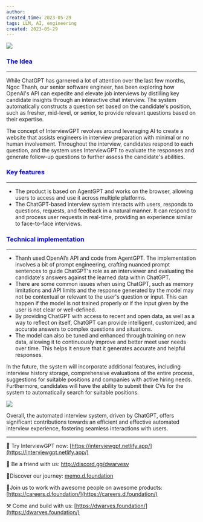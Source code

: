 ```yaml
---
author: 
created_time: 2023-05-29
tags: LLM, AI, engineering
created: 2023-05-29
---
```


<!-- table_of_contents 5205cfd6-7c31-4925-96ea-fdaa4b7d7a99 -->


![](https://s3.us-west-2.amazonaws.com/secure.notion-static.com/27d9e5fe-d9e5-44c2-bd04-8ae48a767340/Screenshot_2023-05-29_at_16.09.15.png?X-Amz-Algorithm=AWS4-HMAC-SHA256&X-Amz-Content-Sha256=UNSIGNED-PAYLOAD&X-Amz-Credential=AKIAT73L2G45EIPT3X45%2F20231031%2Fus-west-2%2Fs3%2Faws4_request&X-Amz-Date=20231031T202132Z&X-Amz-Expires=3600&X-Amz-Signature=935cfb40c27bd54f797edec6b38370221216fa93429f556060b764e820369037&X-Amz-SignedHeaders=host&x-id=GetObject)


### <span style='color:blue'>The Idea</span>

---

While ChatGPT has garnered a lot of attention over the last few months, Ngoc Thanh, our senior software engineer, has been exploring how OpenAI's API can expedite and elevate job interviews by distilling key candidate insights through an interactive chat interview. The system automatically constructs a question set based on the candidate's position, such as fresher, mid-level, or senior, to provide relevant questions based on their expertise.

The concept of InterviewGPT revolves around leveraging AI to create a website that assists engineers in interview preparation with minimal or no human involvement. Throughout the interview, candidates respond to each question, and the system uses InterviewGPT to evaluate the responses and generate follow-up questions to further assess the candidate's abilities.

### <span style='color:blue'>**Key features**</span>

---

* The product is based on AgentGPT and works on the browser, allowing users to access and use it across multiple platforms.
* The ChatGPT-based interview system interacts with users, responds to questions, requests, and feedback in a natural manner. It can respond to and process user requests in real-time, providing an experience similar to face-to-face interviews. 

### <span style='color:blue'>**Technical implementation**</span>

---

* Thanh used OpenAI’s API and code from AgentGPT. The implementation involves a bit of prompt engineering, crafting nuanced prompt sentences to guide ChatGPT's role as an interviewer and evaluating the candidate's answers against the learned data within ChatGPT.
* There are some common issues when using ChatGPT, such as memory limitations and API limits and the response generated by the model may not be contextual or relevant to the user's question or input. This can happen if the model is not trained properly or if the input given by the user is not clear or well-defined.
* By providing ChatGPT with access to recent and open data, as well as a way to reflect on itself, ChatGPT can provide intelligent, customized, and accurate answers to complex questions and situations. 
* The model can also be tuned and enhanced through training on new data, allowing it to continuously improve and better meet user needs over time. This helps it ensure that it generates accurate and helpful responses.

In the future, the system will incorporate additional features, including interview history storage, comprehensive evaluations of the entire process, suggestions for suitable positions and companies with active hiring needs. Furthermore, candidates will have the ability to submit their CVs for the system to automatically search for suitable positions.


![](https://s3.us-west-2.amazonaws.com/secure.notion-static.com/8ea18173-47d6-4d2b-a237-fe076bb22346/Screenshot_2023-05-29_at_14.57.21.png?X-Amz-Algorithm=AWS4-HMAC-SHA256&X-Amz-Content-Sha256=UNSIGNED-PAYLOAD&X-Amz-Credential=AKIAT73L2G45EIPT3X45%2F20231031%2Fus-west-2%2Fs3%2Faws4_request&X-Amz-Date=20231031T202132Z&X-Amz-Expires=3600&X-Amz-Signature=616ff497d1809fb799f542873b608274bc80fa383058866290c8d28e019b5371&X-Amz-SignedHeaders=host&x-id=GetObject)


Overall, the automated interview system, driven by ChatGPT, offers significant contributions towards an efficient and effective automated interview experience, fostering seamless interactions with users. 


---

🚀 Try InterviewGPT now: [https://interviewgpt.netlify.app/](https://interviewgpt.netlify.app/)

📩 Be a friend with us: http://discord.gg/dwarvesv

📍Discover our journey: [memo.d.foundation](http://memo.d.foundation/) 

📍Join us to work with awesome people on awesome products: [https://careers.d.foundation/](https://careers.d.foundation/) 

⚒️ Come and build with us: [https://dwarves.foundation/](https://dwarves.foundation/)
